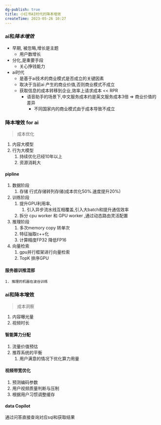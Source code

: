 ```yaml
---
dg-publish: true
title: 小红书AI时代的降本增效
createTime: 2023-05-26 10:27  
---
```


### ai和***降本增效***
- 早期, 被忽略,增长是主题
	- 用户数增长
- 分化,是重要手段
	- 关心挣钱能力
- ai时代
	- 是基于ai技术的商业模式是否成立的关键因素
	- 取决于当前ai 产生的商业价值,否则商业模式不成立
	- 获取信息的成本转移到企业,效率上请求成本 << RPR
		- 语音助手的场景下,中文服务成本约是英文服务成本3倍 => 商业价值的差异
			- 不同国家内的商业模式由于成本导致不成立

### 降本增效 for ai
> 成本优化
1. 内容大模型
2. 行为大模型
	1. 持续优化已经10年以上
	2. 资源消耗大

#### pipline

1. 数据阶段
	1. 存储 行式存储转列存储(成本优化50%.速度提升20%)
2. 训练阶段
	1. 提升GPU利用率,
		1. 引入异步流水线互相覆盖,引入大batch和提升通信效率
	2. 拆分 cpu worker 和 GPU worker ,通过动态路由灵活配置
3. 推理阶段
	1. 多次memory copy 转单次
	2. 特征抽取c++化
	3. 计算精度FP32 降低FP16
4. 向量检索
	1. gpu并行框架进行向量检索
	2. TopK 排序GPU

#### 服务器训推混部
	1. 推理的机器在波谷训练

### ai和降本增效
> 成本洞察

1. 内容曝光量
2. 视频时长

#### 智能算力分配
1. 流量价值预估
2. 推荐系统的平衡
	1. 用户满意的情况下优化算力用量

#### 视频带宽优化
1. 预测编码参数
2. 用户视频质量判断与压制
3. 根据用户习惯调整缓存

#### data Copilot

通过问答直接查询对应sql和获取结果


